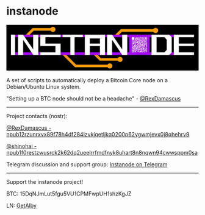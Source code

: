 # instanode

<img src="usr/img/instanodebanner1.jpg"></img>

A set of scripts to automatically deploy a Bitcoin Core node on a Debian/Ubuntu Linux system.

"Setting up a BTC node should not be a headache" - <a href="https://snort.social/p/npub12rzunrxvx89f78h4df284lzvkjqetljkq0200p62ygwmjevx0j8qhehrv9">@RexDamascus</a>

----------------------------------------
Project contacts (nostr):

<a href="https://snort.social/p/npub12rzunrxvx89f78h4df284lzvkjqetljkq0200p62ygwmjevx0j8qhehrv9">@RexDamascus - npub12rzunrxvx89f78h4df284lzvkjqetljkq0200p62ygwmjevx0j8qhehrv9</a>

<a href="https://snort.social/p/npub1f0restzwusrck2k62dq2ueelrrfmdfnyk8uhart8n8nqwn94cwwsppm0sa">@shinohai - npub1f0restzwusrck2k62dq2ueelrrfmdfnyk8uhart8n8nqwn94cwwsppm0sa</a>

Telegram discussion and support group:
<a href="https://t.me/+t4PWOK0vRpFmNzVh">Instanode on Telegram</a>

----------------------------------------

Support the instanode project!

BTC: 15DqNJmLut5fgu5VU1CPMFwpUH1shzKgJZ

LN: <a href="https://getalby.com/p/shinoafores">GetAlby</a>

